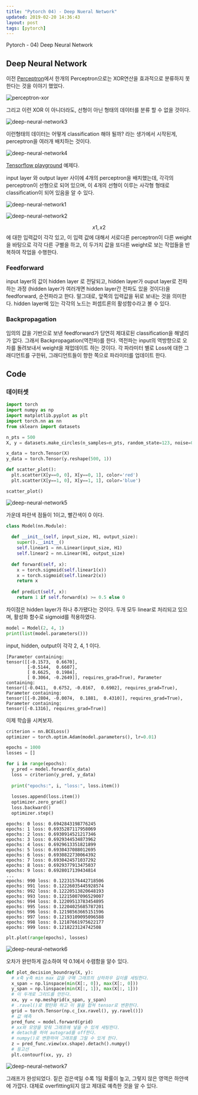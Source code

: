 ```yaml
---
title: "Pytorch 04) - Deep Nueral Network"
updated: 2019-02-20 14:36:43
layout: post
tags: [pytorch]
---
```


Pytorch - 04) Deep Neural Network

## Deep Neural Network

이전 [Perceptron](https://yceffort.github.io/2019/02/19/pytorch-03-perceptron.html)에서 한개의 Perceptron으로는 XOR연산을 효과적으로 분류하지 못한다는 것을 이야기 했었다.

![perceptron-xor](https://cdn-images-1.medium.com/max/1600/1*Tc8UgR_fjI_h0p3y4H9MwA.png)

그리고 이런 XOR 이 아니더라도, 선형이 아닌 형태의 데이터를 분류 할 수 없을 것이다.

![deep-neural-network3](/images/2019/02/deep-neural-network3.png) 

이런형태의 데이터는 어떻게 classification 해야 될까? 라는 생가에서 시작된게, perceptron을 여러개 배치하는 것이다.

![deep-neural-network4](/images/2019/02/deep-neural-network4.png) 

[Tensorflow playground](https://playground.tensorflow.org/#activation=sigmoid&batchSize=10&dataset=circle&regDataset=reg-plane&learningRate=0.03&regularizationRate=0&noise=0&networkShape=4&seed=0.99755&showTestData=false&discretize=false&percTrainData=50&x=true&y=true&xTimesY=false&xSquared=false&ySquared=false&cosX=false&sinX=false&cosY=false&sinY=false&collectStats=false&problem=classification&initZero=false&hideText=false) 예제다.

input layer 와 output layer 사이에 4개의 perceptron을 배치했는데, 각각의 perceptron이 선형으로 되어 있으며, 이 4개의 선형이 이루는 사각형 형태로 classification이 되어 있음을 알 수 있다.

![deep-neural-network1](/images/2019/02/deep-neural-network1.png)

![deep-neural-network2](/images/2019/02/deep-neural-network2.png)

$$x1, x2$$에 대한 입력값이 각각 있고, 이 입력 값에 대해서 서로다른 perceptron이 다른 weight을 바탕으로 각각 다른 구별을 하고, 이 두가지 값을 또다른 weight로 보는 작업들을 반복하여 작업을 수행한다. 

### Feedforward

input layer의 값이 hidden layer 로 전달되고, hidden layer가 ouput layer로 전파하는 과정 (hidden layer가 여러개면 hidden layer간 전파도 있을 것이다)을 feedforward, 순전파라고 한다. 말그대로, 앞쪽의 입력값을 뒤로 보내는 것을 의미한다. hidden layer에 있는 각각의 노드는 퍼셉트론의 활성함수라고 볼 수 있다.

### Backpropagation

임의의 값을 기반으로 보낸 feedforward가 당연히 제대로된 classification을 해낼리가 없다. 그래서 Backpropagation(역전파)를 한다. 역전파는 input의 역방향으로 오차를 돌려보내서 weight을 재업데이트 하는 것이다. 각 파라미터 별로 Loss에 대한 그래디언트를 구한뒤, 그래디언트들이 향한 쪽으로 파라미터를 업데이트 한다.

## Code

### 데이터셋

```python
import torch
import numpy as np
import matplotlib.pyplot as plt
import torch.nn as nn
from sklearn import datasets

n_pts = 500
X, y = datasets.make_circles(n_samples=n_pts, random_state=123, noise=0.2, factor=0.3)

x_data = torch.Tensor(X)
y_data = torch.Tensor(y.reshape(500, 1))

def scatter_plot():
  plt.scatter(X[y==0, 0], X[y==0, 1], color='red')
  plt.scatter(X[y==1, 0], X[y==1, 1], color='blue')

scatter_plot()
```

![deep-neural-network5](/images/2019/02/deep-neural-network5.png)

가운데 파란색 점들이 1이고, 빨간색이 0 이다.

```python
class Model(nn.Module):
  
  def __init__(self, input_size, H1, output_size):
    super().__init__()
    self.linear1 = nn.Linear(input_size, H1)
    self.linear2 = nn.Linear(H1, output_size)
    
  def forward(self, x):
    x = torch.sigmoid(self.linear1(x))
    x = torch.sigmoid(self.linear2(x))
    return x
  
  def predict(self, x):
    return 1 if self.forward(x) >= 0.5 else 0
```

차이점은 hidden layer가 하나 추가됐다는 것이다. 두개 모두 linear로 처리되고 있으며, 활성화 함수로 sigmoid를 적용하였다.

```python
model = Model(2, 4, 1)
print(list(model.parameters()))
```

input, hidden, output이 각각 2, 4, 1 이다.

```
[Parameter containing:
tensor([[-0.1573,  0.6670],
        [-0.5144,  0.6607],
        [ 0.6625,  0.1984],
        [ 0.3064, -0.2649]], requires_grad=True), Parameter containing:
tensor([-0.0411,  0.6752, -0.0167,  0.6902], requires_grad=True), Parameter containing:
tensor([[-0.2804, -0.0074,  0.1881,  0.4310]], requires_grad=True), Parameter containing:
tensor([-0.1316], requires_grad=True)]
```

이제 학습을 시켜보자.

```python
criterion = nn.BCELoss()
optimizer = torch.optim.Adam(model.parameters(), lr=0.01)
```

```python
epochs = 1000
losses = []

for i in range(epochs):
  y_pred = model.forward(x_data)
  loss = criterion(y_pred, y_data)
  
  print("epochs:", i, "loss:", loss.item())
  
  losses.append(loss.item())
  optimizer.zero_grad()
  loss.backward()
  optimizer.step()
```

```
epochs: 0 loss: 0.6942843198776245
epochs: 1 loss: 0.6935287117958069
epochs: 2 loss: 0.6930914521217346
epochs: 3 loss: 0.6929344534873962
epochs: 4 loss: 0.6929613351821899
epochs: 5 loss: 0.6930437088012695
epochs: 6 loss: 0.6930822730064392
epochs: 7 loss: 0.6930424571037292
epochs: 8 loss: 0.6929377913475037
epochs: 9 loss: 0.6928017139434814
...
epochs: 990 loss: 0.12231576442718506
epochs: 991 loss: 0.12226035445928574
epochs: 992 loss: 0.12220513820648193
epochs: 993 loss: 0.12215007096529007
epochs: 994 loss: 0.12209513783454895
epochs: 995 loss: 0.12204025685787201
epochs: 996 loss: 0.12198563665151596
epochs: 997 loss: 0.12193109095096588
epochs: 998 loss: 0.12187661975622177
epochs: 999 loss: 0.1218223124742508
```

```python
plt.plot(range(epochs), losses)
```

![deep-neural-network6](/images/2019/02/deep-neural-network6.png)

오차가 완만하게 감소하여 약 0.1에서 수렴함을 알수 있다.

```python
def plot_decision_boundray(X, y):
  # x축 y축 min max 값을 구해 그래프의 상하좌우 길이를 세팅한다.
  x_span = np.linspace(min(X[:, 0]), max(X[:, 0]))
  y_span = np.linspace(min(X[:, 1]), max(X[:, 1]))
  # 이 두개로 그리드를 만든다.
  xx, yy = np.meshgrid(x_span, y_span)
  # .ravel()로 평탄화 하고 이 둘을 합쳐 tensor로 변환한다.
  grid = torch.Tensor(np.c_[xx.ravel(), yy.ravel()])
  # 값 예측
  pred_func = model.forward(grid)
  # xx와 모양을 맞춰 그래프에 넣을 수 있게 세팅한다.
  # detach를 하여 autograd를 off한다.
  # numpy()로 변환하여 그래프를 그릴 수 있게 한다.
  z = pred_func.view(xx.shape).detach().numpy()
  # 등고선
  plt.contourf(xx, yy, z)
```

![deep-neural-network7](/images/2019/02/deep-neural-network7.png)

그래프가 완성되었다. 짙은 검은색일 수록 1일 확률이 높고, 그렇지 않은 영역은 하얀색에 가깝다. 대체로 overfitting되지 않고 제대로 예측한 것을 알 수 있다.